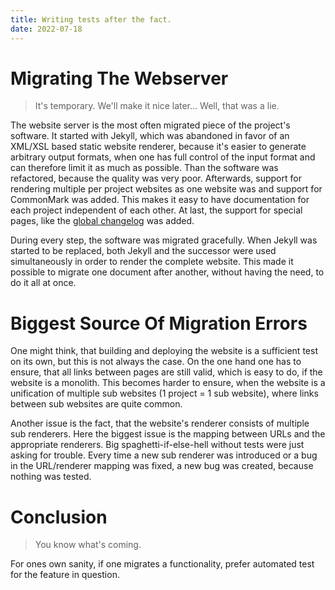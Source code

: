 ```yaml
---
title: Writing tests after the fact.
date: 2022-07-18
---
```

# Migrating The Webserver
> It's temporary. We'll make it nice later... Well, that was a lie.

The website server is the most often migrated piece of the project's software.
It started with Jekyll, which was abandoned in favor of an XML/XSL based static website renderer,
because it's easier to generate arbitrary output formats,
when one has full control of the input format and can therefore limit it as much as possible.
Than the software was refactored, because the quality was very poor.
Afterwards, support for rendering multiple per project websites as one website was and
support for CommonMark was added.
This makes it easy to have documentation for each project independent of each other.
At last, the support for special pages, like the [global changelog](https://splitcells.net/net/splitcells/CHANGELOG.global.html) was added.

During every step, the software was migrated gracefully.
When Jekyll was started to be replaced,
both Jekyll and the successor were used simultaneously in order to render the complete website.
This made it possible to migrate one document after another,
without having the need, to do it all at once.
# Biggest Source Of Migration Errors
One might think, that building and deploying the website is a sufficient test on its own,
but this is not always the case.
On the one hand one has to ensure, that all links between pages are still valid,
which is easy to do,
if the website is a monolith.
This becomes harder to ensure,
when the website is a unification of multiple sub websites (1 project = 1 sub website),
where links between sub websites are quite common.

Another issue is the fact, that the website's renderer consists of multiple sub renderers.
Here the biggest issue is the mapping between URLs and the appropriate renderers.
Big spaghetti-if-else-hell without tests were just asking for trouble.
Every time a new sub renderer was introduced or a bug in the URL/renderer mapping was fixed,
a new bug was created, because nothing was tested.
# Conclusion
> You know what's coming.

For ones own sanity, if one migrates a functionality, prefer automated test for the feature in question.